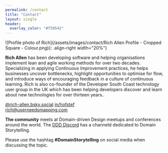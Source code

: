 ```yaml
---
permalink: /contact
title: "Contact"
layout: single
header: 
  overlay_color: "#f59542"
---
```


![Profile photo of Rich](/assets/images/contact/Rich Allen Profile - Cropped Square - Colour.png){: .align-right width="20%"}

**Rich Allen** has been developing software and helping organisations implement lean and agile working methods for over two decades. Specializing in applying Continuous Improvement practices, he helps businesses uncover bottlenecks, highlight opportunities to optimise for flow, and introduce ways of encouraging feedback in a culture of continuous learning. Rich is also co-founder of the Developer South Coast technology user group in the UK which has been helping developers discover and learn about new technologies for over thirteen years..

<i class="fa-brands fa-bluesky" title="Blue Sky"></i>
[@rich-allen.bsky.social](https://bsky.app/profile/rich-allen.bsky.social)
<i class="fa-brands fa-linkedin" title="LinkedIn"></i>
[in/hofstef](https://www.linkedin.com/in/richardallen/)  
<i class="fas fa-envelope" title="Email"></i>
[rich@userneedsmapping.com](mailto:rich@userneedsmapping.com)

**The community** meets at Domain-driven Design meetups and conferences around the world. The [DDD Discord](https://discord.gg/8uBekCeUHg) has a channeld dedicated to Domain Storytelling. 

Please use the hashtag **#DomainStorytelling** on social media when discussing the topic.
